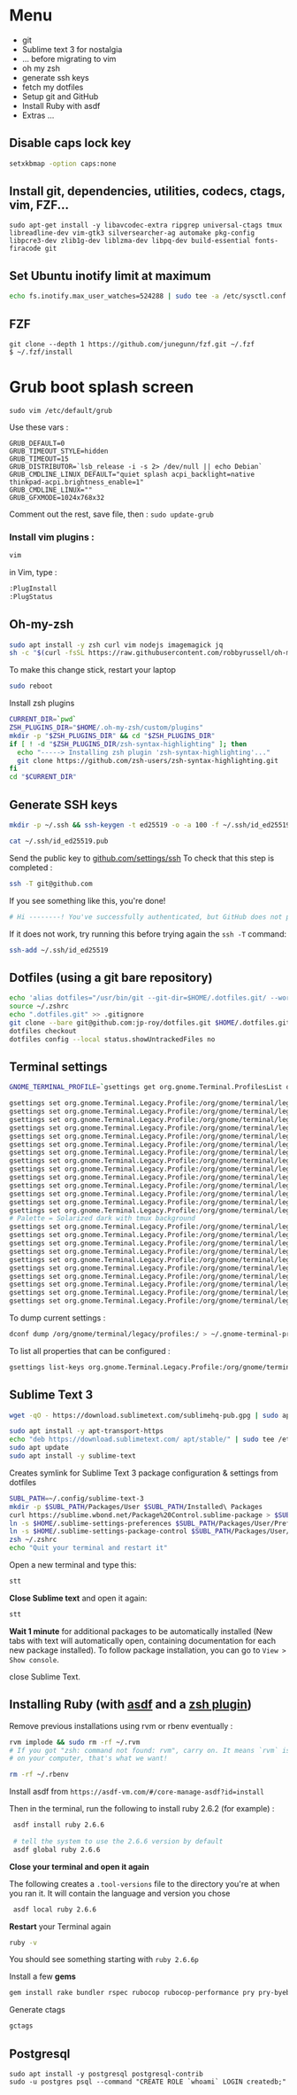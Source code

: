 # Menu
- git
- Sublime text 3 for nostalgia
- ... before migrating to vim
- oh my zsh
- generate ssh keys
- fetch my dotfiles
- Setup git and GitHub
- Install Ruby with asdf
- Extras ...

## Disable caps lock key
```bash
setxkbmap -option caps:none
```

## Install git, dependencies, utilities, codecs, ctags, vim, FZF...
```
sudo apt-get install -y libavcodec-extra ripgrep universal-ctags tmux libreadline-dev vim-gtk3 silversearcher-ag automake pkg-config libpcre3-dev zlib1g-dev liblzma-dev libpq-dev build-essential fonts-firacode git
```

## Set Ubuntu inotify limit at maximum
```bash
echo fs.inotify.max_user_watches=524288 | sudo tee -a /etc/sysctl.conf && sudo sysctl -p
```

## FZF
```
git clone --depth 1 https://github.com/junegunn/fzf.git ~/.fzf
$ ~/.fzf/install
```

# Grub boot splash screen
```
sudo vim /etc/default/grub
```

Use these vars :
```
GRUB_DEFAULT=0
GRUB_TIMEOUT_STYLE=hidden
GRUB_TIMEOUT=15
GRUB_DISTRIBUTOR=`lsb_release -i -s 2> /dev/null || echo Debian`
GRUB_CMDLINE_LINUX_DEFAULT="quiet splash acpi_backlight=native thinkpad-acpi.brightness_enable=1"
GRUB_CMDLINE_LINUX=""
GRUB_GFXMODE=1024x768x32
```

Comment out the rest, save file, then :
```sudo update-grub```

### Install vim plugins :

```bash
vim
```

in Vim, type :

```bash
:PlugInstall
:PlugStatus
```


## Oh-my-zsh

```bash
sudo apt install -y zsh curl vim nodejs imagemagick jq
sh -c "$(curl -fsSL https://raw.githubusercontent.com/robbyrussell/oh-my-zsh/master/tools/install.sh)"
```

To make this change stick, restart your laptop

```bash
sudo reboot
```

Install zsh plugins
```bash
CURRENT_DIR=`pwd`
ZSH_PLUGINS_DIR="$HOME/.oh-my-zsh/custom/plugins"
mkdir -p "$ZSH_PLUGINS_DIR" && cd "$ZSH_PLUGINS_DIR"
if [ ! -d "$ZSH_PLUGINS_DIR/zsh-syntax-highlighting" ]; then
  echo "-----> Installing zsh plugin 'zsh-syntax-highlighting'..."
  git clone https://github.com/zsh-users/zsh-syntax-highlighting.git
fi
cd "$CURRENT_DIR"
```

## Generate SSH keys

```bash
mkdir -p ~/.ssh && ssh-keygen -t ed25519 -o -a 100 -f ~/.ssh/id_ed25519 -C "jproy@grazr.me"
```

```bash
cat ~/.ssh/id_ed25519.pub
```

Send the public key to [github.com/settings/ssh](https://github.com/settings/ssh)
To check that this step is completed :

```bash
ssh -T git@github.com
```

If you see something like this, you're done!

```bash
# Hi --------! You've successfully authenticated, but GitHub does not provide shell access
```

If it does not work, try running this before trying again the `ssh -T` command:

```bash
ssh-add ~/.ssh/id_ed25519
```

## Dotfiles (using a git bare repository)

```bash
echo 'alias dotfiles="/usr/bin/git --git-dir=$HOME/.dotfiles.git/ --work-tree=$HOME"' >> $HOME/.zshrc
source ~/.zshrc
echo ".dotfiles.git" >> .gitignore
git clone --bare git@github.com:jp-roy/dotfiles.git $HOME/.dotfiles.git
dotfiles checkout
dotfiles config --local status.showUntrackedFiles no
```

## Terminal settings

```bash
GNOME_TERMINAL_PROFILE=`gsettings get org.gnome.Terminal.ProfilesList default | awk -F \' '{print $2}'`

gsettings set org.gnome.Terminal.Legacy.Profile:/org/gnome/terminal/legacy/profiles:/:$GNOME_TERMINAL_PROFILE/ audible-bell false
gsettings set org.gnome.Terminal.Legacy.Profile:/org/gnome/terminal/legacy/profiles:/:$GNOME_TERMINAL_PROFILE/ background-color 'rgb(38,38,38)'
gsettings set org.gnome.Terminal.Legacy.Profile:/org/gnome/terminal/legacy/profiles:/:$GNOME_TERMINAL_PROFILE/ background-transparency-percent 0
gsettings set org.gnome.Terminal.Legacy.Profile:/org/gnome/terminal/legacy/profiles:/:$GNOME_TERMINAL_PROFILE/ bold-color-same-as-fg true
gsettings set org.gnome.Terminal.Legacy.Profile:/org/gnome/terminal/legacy/profiles:/:$GNOME_TERMINAL_PROFILE/ bold-is-bright true
gsettings set org.gnome.Terminal.Legacy.Profile:/org/gnome/terminal/legacy/profiles:/:$GNOME_TERMINAL_PROFILE/ cell-height-scale 1.1000000000000001
gsettings set org.gnome.Terminal.Legacy.Profile:/org/gnome/terminal/legacy/profiles:/:$GNOME_TERMINAL_PROFILE/ cell-width-scale 1.0
gsettings set org.gnome.Terminal.Legacy.Profile:/org/gnome/terminal/legacy/profiles:/:$GNOME_TERMINAL_PROFILE/ cursor-blink-mode 'system'
gsettings set org.gnome.Terminal.Legacy.Profile:/org/gnome/terminal/legacy/profiles:/:$GNOME_TERMINAL_PROFILE/ cursor-shape 'ibeam'
gsettings set org.gnome.Terminal.Legacy.Profile:/org/gnome/terminal/legacy/profiles:/:$GNOME_TERMINAL_PROFILE/ default-size-columns 100
gsettings set org.gnome.Terminal.Legacy.Profile:/org/gnome/terminal/legacy/profiles:/:$GNOME_TERMINAL_PROFILE/ default-size-rows 40
gsettings set org.gnome.Terminal.Legacy.Profile:/org/gnome/terminal/legacy/profiles:/:$GNOME_TERMINAL_PROFILE/ font 'Fira Code 9'
gsettings set org.gnome.Terminal.Legacy.Profile:/org/gnome/terminal/legacy/profiles:/:$GNOME_TERMINAL_PROFILE/ foreground-color 'rgb(131,148,150)'
gsettings set org.gnome.Terminal.Legacy.Profile:/org/gnome/terminal/legacy/profiles:/:$GNOME_TERMINAL_PROFILE/ highlight-colors-set false
# Palette = Solarized dark with tmux background
gsettings set org.gnome.Terminal.Legacy.Profile:/org/gnome/terminal/legacy/profiles:/:$GNOME_TERMINAL_PROFILE/ palette "['rgb(7,54,66)', 'rgb(220,50,47)', 'rgb(133,153,0)', 'rgb(181,137,0)', 'rgb(38,139,210)', 'rgb(211,54,130)', 'rgb(42,161,152)', 'rgb(238,232,213)', 'rgb(0,43,54)', 'rgb(203,75,22)', 'rgb(88,110,117)', 'rgb(101,123,131)', 'rgb(131,148,150)', 'rgb(108,113,196)', 'rgb(147,161,161)', 'rgb(253,246,227)']"
gsettings set org.gnome.Terminal.Legacy.Profile:/org/gnome/terminal/legacy/profiles:/:$GNOME_TERMINAL_PROFILE/ scroll-on-keystroke true
gsettings set org.gnome.Terminal.Legacy.Profile:/org/gnome/terminal/legacy/profiles:/:$GNOME_TERMINAL_PROFILE/ scroll-on-output false
gsettings set org.gnome.Terminal.Legacy.Profile:/org/gnome/terminal/legacy/profiles:/:$GNOME_TERMINAL_PROFILE/ scrollback-unlimited true
gsettings set org.gnome.Terminal.Legacy.Profile:/org/gnome/terminal/legacy/profiles:/:$GNOME_TERMINAL_PROFILE/ scrollbar-policy 'never'
gsettings set org.gnome.Terminal.Legacy.Profile:/org/gnome/terminal/legacy/profiles:/:$GNOME_TERMINAL_PROFILE/ use-system-font false
gsettings set org.gnome.Terminal.Legacy.Profile:/org/gnome/terminal/legacy/profiles:/:$GNOME_TERMINAL_PROFILE/ use-theme-colors false
gsettings set org.gnome.Terminal.Legacy.Profile:/org/gnome/terminal/legacy/profiles:/:$GNOME_TERMINAL_PROFILE/ use-theme-transparency false
gsettings set org.gnome.Terminal.Legacy.Profile:/org/gnome/terminal/legacy/profiles:/:$GNOME_TERMINAL_PROFILE/ use-transparent-background false
gsettings set org.gnome.Terminal.Legacy.Profile:/org/gnome/terminal/legacy/profiles:/:$GNOME_TERMINAL_PROFILE/ visible-name 'JP'
```

To dump current settings :
```bash
dconf dump /org/gnome/terminal/legacy/profiles:/ > ~/.gnome-terminal-profiles.dconf
```

To list all properties that can be configured :
```bash
gsettings list-keys org.gnome.Terminal.Legacy.Profile:/org/gnome/terminal/legacy/profiles:/:$GNOME_TERMINAL_PROFILE/
```

## Sublime Text 3

```bash
wget -qO - https://download.sublimetext.com/sublimehq-pub.gpg | sudo apt-key add -
```

```bash
sudo apt install -y apt-transport-https
echo "deb https://download.sublimetext.com/ apt/stable/" | sudo tee /etc/apt/sources.list.d/sublime-text.list
sudo apt update
sudo apt install -y sublime-text
```

Creates symlink for Sublime Text 3 package configuration & settings from dotfiles
```bash
SUBL_PATH=~/.config/sublime-text-3
mkdir -p $SUBL_PATH/Packages/User $SUBL_PATH/Installed\ Packages
curl https://sublime.wbond.net/Package%20Control.sublime-package > $SUBL_PATH/Installed\ Packages/Package\ Control.sublime-package
ln -s $HOME/.sublime-settings-preferences $SUBL_PATH/Packages/User/Preferences.sublime-settings
ln -s $HOME/.sublime-settings-package-control $SUBL_PATH/Packages/User/Package\ Control.sublime-settings
zsh ~/.zshrc
echo "Quit your terminal and restart it"
```

Open a new terminal and type this:

```bash
stt
```

**Close Sublime text** and open it again:

```bash
stt
```

**Wait 1 minute** for additional packages to be automatically installed (New tabs with text will automatically open, containing documentation for each new package installed). To follow package installation, you can go to `View > Show console`.

close Sublime Text.

## Installing Ruby (with [asdf](https://asdf-vm.com/#/core-manage-asdf-vm) and a [zsh plugin](https://github.com/ohmyzsh/ohmyzsh/tree/master/plugins/asdf))

Remove previous installations using rvm or rbenv eventually :

```bash
rvm implode && sudo rm -rf ~/.rvm
# If you got "zsh: command not found: rvm", carry on. It means `rvm` is not
# on your computer, that's what we want!

rm -rf ~/.rbenv
```

Install asdf from `https://asdf-vm.com/#/core-manage-asdf?id=install`

Then in the terminal, run the following to install ruby 2.6.2 (for example) :

```bash
 asdf install ruby 2.6.6
 
 # tell the system to use the 2.6.6 version by default
 asdf global ruby 2.6.6
```

**Close your terminal and open it again**

The following creates a `.tool-versions` file to the directory you're at when you ran it. It will contain the language and version you chose

```bash
 asdf local ruby 2.6.6
```

**Restart** your Terminal again

```bash
ruby -v
```

You should see something starting with `ruby 2.6.6p`

Install a few **gems**

```bash
gem install rake bundler rspec rubocop rubocop-performance pry pry-byebug hub colored octokit rb-readline
```

Generate ctags
```bash
gctags
```

## Postgresql

```
sudo apt install -y postgresql postgresql-contrib
sudo -u postgres psql --command "CREATE ROLE `whoami` LOGIN createdb;"
```

